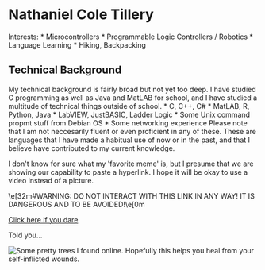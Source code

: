 # Nathaniel Cole Tillery
Interests:
    * Microcontrollers
    * Programmable Logic Controllers / Robotics
    * Language Learning
    * Hiking, Backpacking
## Technical Background
My technical background is fairly broad but not yet too deep. I have studied C programming as well as Java and MatLAB for school, and I have studied a multitude of technical things outside of school.
    * C, C++, C#
    * MatLAB, R, Python, Java
    * LabVIEW, JustBASIC, Ladder Logic
    * Some Unix command propmt stuff from Debian OS
    * Some networking experience
Please note that I am not neccesarily fluent or even proficient in any of these. These are languages that I have made a habitual use of now or in the past, and that I believe have contributed to my current knowledge.

I don't know for sure what my 'favorite meme' is, but I presume that we are showing our capability to paste a hyperlink. I hope it will be okay to use a video instead of a picture.

\e[32m#WARNING: DO NOT INTERACT WITH THIS LINK IN ANY WAY! IT IS DANGEROUS AND TO BE AVOIDED!\e[0m


[Click here if you dare](https://www.youtube.com/watch?v=dQw4w9WgXcQ)

Told you...

![Some pretty trees I found online. Hopefully this helps you heal from your self-inflicted wounds.](https://images.freeimages.com/image/previews/539/nature-tree-pack-5691310.jpg)
